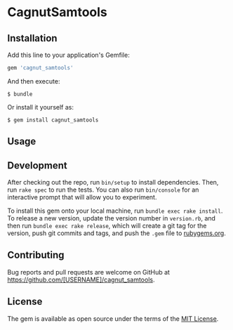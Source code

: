 # CagnutSamtools

## Installation

Add this line to your application's Gemfile:

```ruby
gem 'cagnut_samtools'
```

And then execute:

    $ bundle

Or install it yourself as:

    $ gem install cagnut_samtools

## Usage

## Development

After checking out the repo, run `bin/setup` to install dependencies. Then, run `rake spec` to run the tests. You can also run `bin/console` for an interactive prompt that will allow you to experiment.

To install this gem onto your local machine, run `bundle exec rake install`. To release a new version, update the version number in `version.rb`, and then run `bundle exec rake release`, which will create a git tag for the version, push git commits and tags, and push the `.gem` file to [rubygems.org](https://rubygems.org).

## Contributing

Bug reports and pull requests are welcome on GitHub at https://github.com/[USERNAME]/cagnut_samtools.


## License

The gem is available as open source under the terms of the [MIT License](http://opensource.org/licenses/MIT).

